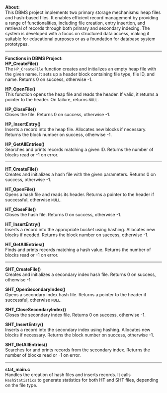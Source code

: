 **About:**  
This DBMS project implements two primary storage mechanisms: heap files and hash-based files. It enables efficient record management by providing a range of functionalities, including file creation, entry insertion, and retrieval of records through both primary and secondary indexing. The system is developed with a focus on structured data access, making it suitable for educational purposes or as a foundation for database system prototypes.  

---

**Functions in DBMS Project:**  
**HP_CreateFile()**  
The `HP_CreateFile` function creates and initializes an empty heap file with the given name. It sets up a header block containing file type, file ID, and name. Returns 0 on success, otherwise -1.  

**HP_OpenFile()**  
This function opens the heap file and reads the header. If valid, it returns a pointer to the header. On failure, returns `NULL`.  

**HP_CloseFile()**  
Closes the file. Returns 0 on success, otherwise -1.

**HP_InsertEntry()**  
Inserts a record into the heap file. Allocates new blocks if necessary. Returns the block number on success, otherwise -1.  

**HP_GetAllEntries()**    
Searches and prints records matching a given ID. Returns the number of blocks read or -1 on error.  

---

**HT_CreateFile()**  
Creates and initializes a hash file with the given parameters. Returns 0 on success, otherwise -1.  

**HT_OpenFile()**  
Opens a hash file and reads its header. Returns a pointer to the header if successful, otherwise `NULL`.  

**HT_CloseFile()**  
Closes the hash file. Returns 0 on success, otherwise -1.  

**HT_InsertEntry()**  
Inserts a record into the appropriate bucket using hashing. Allocates new blocks if needed. Returns the block number on success, otherwise -1.  

**HT_GetAllEntries()**  
Finds and prints records matching a hash value. Returns the number of blocks read or -1 on error.  

---

**SHT_CreateFile()**  
Creates and initializes a secondary index hash file. Returns 0 on success, otherwise -1.  

**SHT_OpenSecondaryIndex()**  
Opens a secondary index hash file. Returns a pointer to the header if successful, otherwise `NULL`.  

**SHT_CloseSecondaryIndex()**  
Closes the secondary index file. Returns 0 on success, otherwise -1.  

**SHT_InsertEntry()**  
Inserts a record into the secondary index using hashing. Allocates new blocks if necessary. Returns the block number on success, otherwise -1.  

**SHT_GetAllEntries()**  
Searches for and prints records from the secondary index. Returns the number of blocks read or -1 on error.  

---

**stat_main.c**  
Handles the creation of hash files and inserts records. It calls `HashStatistics` to generate statistics for both HT and SHT files, depending on the file type.  
